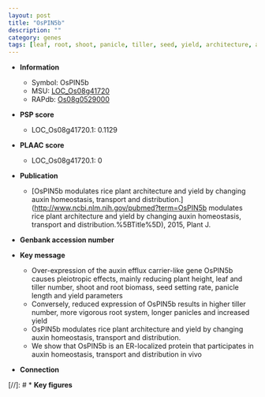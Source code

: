 ```yaml
---
layout: post
title: "OsPIN5b"
description: ""
category: genes
tags: [leaf, root, shoot, panicle, tiller, seed, yield, architecture, auxin, tiller number, plant architecture]
---
```


* **Information**  
    + Symbol: OsPIN5b  
    + MSU: [LOC_Os08g41720](http://rice.plantbiology.msu.edu/cgi-bin/ORF_infopage.cgi?orf=LOC_Os08g41720)  
    + RAPdb: [Os08g0529000](http://rapdb.dna.affrc.go.jp/viewer/gbrowse_details/irgsp1?name=Os08g0529000)  

* **PSP score**  
    + LOC_Os08g41720.1: 0.1129 

* **PLAAC score**  
    + LOC_Os08g41720.1: 0 

* **Publication**  
    + [OsPIN5b modulates rice plant architecture and yield by changing auxin homeostasis, transport and distribution.](http://www.ncbi.nlm.nih.gov/pubmed?term=OsPIN5b modulates rice plant architecture and yield by changing auxin homeostasis, transport and distribution.%5BTitle%5D), 2015, Plant J.

* **Genbank accession number**  

* **Key message**  
    + Over-expression of the auxin efflux carrier-like gene OsPIN5b causes pleiotropic effects, mainly reducing plant height, leaf and tiller number, shoot and root biomass, seed setting rate, panicle length and yield parameters
    + Conversely, reduced expression of OsPIN5b results in higher tiller number, more vigorous root system, longer panicles and increased yield
    + OsPIN5b modulates rice plant architecture and yield by changing auxin homeostasis, transport and distribution.
    + We show that OsPIN5b is an ER-localized protein that participates in auxin homeostasis, transport and distribution in vivo

* **Connection**  

[//]: # * **Key figures**  


